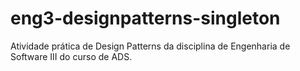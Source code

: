 # eng3-designpatterns-singleton
Atividade prática de Design Patterns da disciplina de Engenharia de Software III do curso de ADS.

